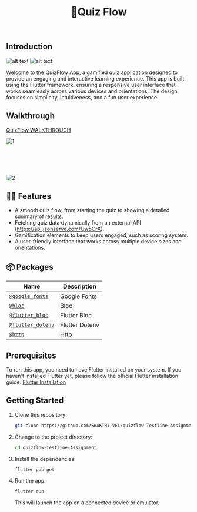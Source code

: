<h1 align="center">  📲Quiz Flow</h1> <br>
<p align="center">
</p>


## Introduction
![alt text](https://img.shields.io/badge/Flutter-white?style=for-the-badge&logo=flutter&logoColor=02569B) 
![alt text](https://img.shields.io/badge/Supabase-181818?style=for-the-badge&logo=supabase&logoColor=white)


Welcome to the QuizFlow App, a gamified quiz application designed to provide an engaging and interactive learning experience. This app is built using the Flutter framework, ensuring a responsive user interface that works seamlessly across various devices and orientations. The design focuses on simplicity, intuitiveness, and a fun user experience.

## Walkthrough
[QuizFlow WALKTHROUGH](https://res.cloudinary.com/dgyvdwda7/video/upload/v1737909555/untitled_s07itx.webm)


![1](https://res.cloudinary.com/dgyvdwda7/image/upload/v1737908964/Screenshot_From_2025-01-26_21-56-02_lbbh12.png)
<br/>
<br/>
<br/>
<br/>
<br/>

![2](https://res.cloudinary.com/dgyvdwda7/image/upload/v1737908981/Screenshot_From_2025-01-26_21-56-29_gstgpd.png)

## 💬💡 Features


- A smooth quiz flow, from starting the quiz to showing a detailed summary of results.
- Fetching quiz data dynamically from an external API (https://api.jsonserve.com/Uw5CrX).
- Gamification elements to keep users engaged, such as scoring system.
- A user-friendly interface that works across multiple device sizes and orientations.

## 📦 Packages

| Name | Description |
| --- | --- |
| [`@google_fonts`](https://pub.dev/packages/google_fonts) | Google Fonts |
| [`@bloc`](https://pub.dev/packages/bloc) | Bloc |
| [`@flutter_bloc`](https://pub.dev/packages/flutter_bloc) | Flutter Bloc |
| [`@flutter_dotenv`](https://pub.dev/packages/flutter_dotenv) | Flutter Dotenv |
| [`@http`](https://pub.dev/packages/http) | Http |



## Prerequisites

To run this app, you need to have Flutter installed on your system. If you haven't installed Flutter yet, please follow the official Flutter installation guide: [Flutter Installation](https://flutter.dev/docs/get-started/install)

## Getting Started

1. Clone this repository:

   ```bash
   git clone https://github.com/SHAKTHI-VEL/quizflow-Testline-Assignment.git
   ```

2. Change to the project directory:

   ```bash
   cd quizflow-Testline-Assignment
   ```

3. Install the dependencies:

   ```bash
   flutter pub get
   ```

4. Run the app:

   ```bash
   flutter run
   ```

   This will launch the app on a connected device or emulator.
